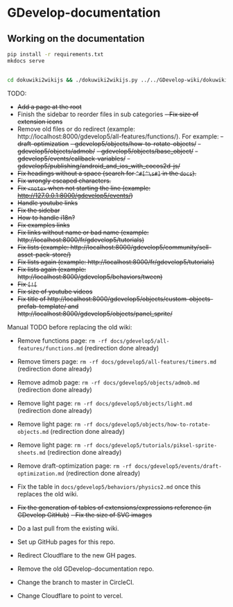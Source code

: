 # GDevelop-documentation



## Working on the documentation

```sh
pip install -r requirements.txt
mkdocs serve
```

##

```sh
cd dokuwiki2wikijs && ./dokuwiki2wikijs.py ../../GDevelop-wiki/dokuwiki/ ../docs
```

TODO:
- ~~Add a page at the root~~
- Finish the sidebar to reorder files in sub categories
~~- Fix size of extension icons~~
- Remove old files or do redirect (example: http://localhost:8000/gdevelop5/all-features/functions/). For example:
  ~~- draft-optimization~~
  ~~- gdevelop5/objects/how-to-rotate-objects/~~
  ~~- gdevelop5/objects/admob/~~
  ~~- gdevelop5/objects/base_object/~~
  ~~- gdevelop5/events/callback-variables/~~
  ~~- gdevelop5/publishing/android_and_ios_with_cocos2d-js/~~
- ~~Fix headings without a space (search for `^#[^\s#]` in the `docs`).~~
- ~~Fix wrongly escaped characters.~~
- ~~Fix `<note>` when not starting the line (example: http://127.0.0.1:8000/gdevelop5/events/)~~
- ~~Handle youtube links~~
- ~~Fix the sidebar~~
- ~~How to handle i18n?~~
- ~~Fix examples links~~
- ~~Fix links without name or bad name (example: http://localhost:8000/fr/gdevelop5/tutorials)~~
- ~~Fix lists (example: http://localhost:8000/gdevelop5/community/sell-asset-pack-store/)~~
- ~~Fix lists again (example: http://localhost:8000/fr/gdevelop5/tutorials)~~
- ~~Fix lists again (example: http://localhost:8000/gdevelop5/behaviors/tween)~~
- ~~Fix `[![`~~
- ~~Fix size of youtube videos~~
- ~~Fix title of http://localhost:8000/gdevelop5/objects/custom-objects-prefab-template/ and http://localhost:8000/gdevelop5/objects/panel_sprite/~~

Manual TODO before replacing the old wiki:
- Remove functions page: `rm -rf docs/gdevelop5/all-features/functions.md` (redirection done already)
- Remove timers page: `rm -rf docs/gdevelop5/all-features/timers.md` (redirection done already)
- Remove admob page: `rm -rf docs/gdevelop5/objects/admob.md` (redirection done already)
- Remove light page: `rm -rf docs/gdevelop5/objects/light.md` (redirection done already)
- Remove light page: `rm -rf docs/gdevelop5/objects/how-to-rotate-objects.md` (redirection done already)
- Remove light page: `rm -rf docs/gdevelop5/tutorials/piksel-sprite-sheets.md` (redirection done already)
- Remove draft-optimization page: `rm -rf docs/gdevelop5/events/draft-optimization.md` (redirection done already)
- Fix the table in `docs/gdevelop5/behaviors/physics2.md` once this replaces the old wiki.
- ~~Fix the generation of tables of extensions/expressions reference (in GDevelop GitHub)~~
  ~~- Fix the size of SVG images~~

- Do a last pull from the existing wiki.
- Set up GitHub pages for this repo.
- Redirect Cloudflare to the new GH pages.
- Remove the old GDevelop-documentation repo.
- Change the branch to master in CircleCI.
- Change Cloudflare to point to vercel.